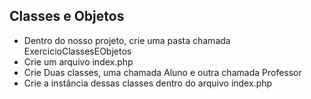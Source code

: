 ## Classes e Objetos

* Dentro do nosso projeto, crie uma pasta chamada ExercicioClassesEObjetos
* Crie um arquivo index.php
* Crie Duas classes, uma chamada Aluno e outra chamada Professor
* Crie a instância dessas classes dentro do arquivo index.php
